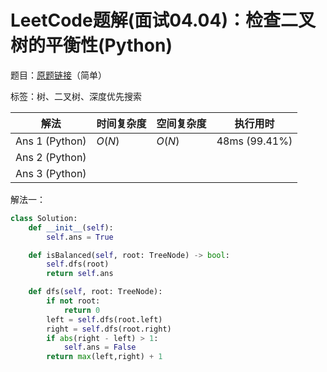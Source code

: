 # LeetCode题解(面试04.04)：检查二叉树的平衡性(Python)

题目：[原题链接](https://leetcode-cn.com/problems/check-balance-lcci/)（简单）

标签：树、二叉树、深度优先搜索

| 解法           | 时间复杂度 | 空间复杂度 | 执行用时      |
| -------------- | ---------- | ---------- | ------------- |
| Ans 1 (Python) | $O(N)$     | $O(N)$     | 48ms (99.41%) |
| Ans 2 (Python) |            |            |               |
| Ans 3 (Python) |            |            |               |

解法一：

```python
class Solution:
    def __init__(self):
        self.ans = True

    def isBalanced(self, root: TreeNode) -> bool:
        self.dfs(root)
        return self.ans

    def dfs(self, root: TreeNode):
        if not root:
            return 0
        left = self.dfs(root.left)
        right = self.dfs(root.right)
        if abs(right - left) > 1:
            self.ans = False
        return max(left,right) + 1
```